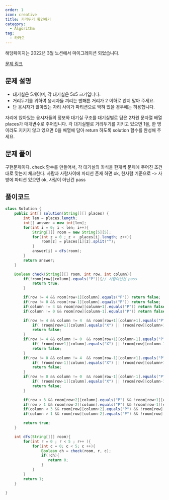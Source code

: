 ```yaml
---
order: 1
icon: creative
title: 거리두기 확인하기
category:
  - Algorithm
tag:
  - 카카오
---
```


해당페이지는 2022년 3월 노션에서 마이그레이션 되었습니다.

[문제 링크](https://programmers.co.kr/learn/courses/30/lessons/81302)

## 문제 설명

- 대기실은 5개이며, 각 대기실은 5x5 크기입니다.
- 거리두기를 위하여 응시자들 끼리는 맨해튼 거리가 2 이하로 앉지 말아 주세요.
- 단 응시자가 앉아있는 자리 사이가 파티션으로 막혀 있을 경우에는 허용합니다.

자리에 앉아있는 응시자들의 정보와 대기실 구조를 대기실별로 담은 2차원 문자열 배열 places가 매개변수로 주어집니다. 각 대기실별로 거리두기를 지키고 있으면 1을, 한 명이라도 지키지 않고 있으면 0을 배열에 담아 return 하도록 solution 함수를 완성해 주세요.

## 문제 풀이

구현문제이다. check 함수를 만들어서, 각 대기실의 좌석을 한개씩 문제에 주어진 조건대로 맞는지 체크한다.
사람과 사람사이에 파티션 존재 하면 ok, 한사람 기준으로 -> 사방에 파티션 있으면 ok, 사람이 아닌건 pass

## 풀이코드

```java
class Solution {
    public int[] solution(String[][] places) {
        int len = places.length;
        int[] answer = new int[len];
        for(int i = 0; i < len; i++){
            String[][] room = new String[5][5];
            for(int z = 0 ; z <  places[i].length; z++){
                room[z] = places[i][z].split("");
            }
            answer[i] = dfs(room);
        }
        return answer;
    }

    Boolean check(String[][] room, int row, int column){
        if(!room[row][column].equals("P")){// 사람아닌건 pass
            return true;
        }

        if(row != 4 && room[row+1][column].equals("P")) return false;
        if(row != 0 && room[row-1][column].equals("P")) return false;
        if(column != 4 && room[row][column+1].equals("P")) return false;
        if(column != 0 && room[row][column-1].equals("P")) return false;

        if(row != 4 && column != 4  && room[row+1][column+1].equals("P")){
            if( !room[row+1][column].equals("X") || !room[row][column+1].equals("X"))
            return false;
        }
        if(row != 4 && column != 0  && room[row+1][column-1].equals("P")){
            if( !room[row+1][column].equals("X") || !room[row][column-1].equals("X"))
            return false;
        }
        if(row != 0 && column != 4  && room[row-1][column+1].equals("P")){
            if( !room[row-1][column].equals("X") || !room[row][column+1].equals("X"))
            return false;
        }
        if(row != 0 && column != 0  && room[row-1][column-1].equals("P")){
            if( !room[row-1][column].equals("X") || !room[row][column-1].equals("X"))
            return false;
        }

        if(row < 3 && room[row+2][column].equals("P") && !room[row+1][column].equals("X") )return false;
        if(row > 1 && room[row-2][column].equals("P") && !room[row-1][column].equals("X"))return false;
        if(column < 3 && room[row][column+2].equals("P") && !room[row][column+1].equals("X"))return false;
        if(column > 1 && room[row][column-2].equals("P") && !room[row][column-1].equals("X"))return false;

        return true;
    }

    int dfs(String[][] room){
        for(int r = 0 ; r < 5 ; r++ ){
            for(int c = 0; c < 5; c ++){
                Boolean ch = check(room, r, c);
                if(!ch){
                   return 0;
                }
            }
        }
        return 1;
    }

}
```
